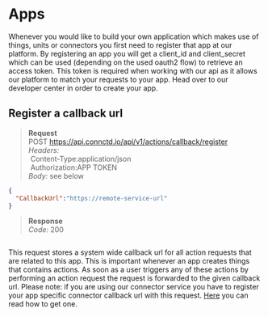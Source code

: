 # Apps

Whenever you would like to build your own application which makes use of things, units or connectors you first need
to register that app at our platform. By registering an app you will get a client_id and client_secret which can be
used (depending on the used oauth2 flow) to retrieve an access token. This token is required when working with our api as it allows our platform to match your requests to your app. Head over to our developer center in order to create your app.

## Register a callback url

> **Request**<br>
> POST https://api.connctd.io/api/v1/actions/callback/register<br>
> *Headers:*<br>
> &nbsp;Content-Type:application/json<br>
> &nbsp;Authorization:APP TOKEN<br>
> *Body:* see below<br> 

```json
{
  "CallbackUrl":"https://remote-service-url"
}
```

> **Response**<br>
> *Code:* 200

```json
```

This request stores a system wide callback url for all action requests that are related to this app. This is important whenever an app creates things that contains actions. As soon as a user triggers any of these actions by performing an action request the request is forwarded to the given callback url. Please note: if you are using our connector service you have to register your app specific connector callback url with this request. [Here](#get-connector-service-callback-url) you can read how to get one.
